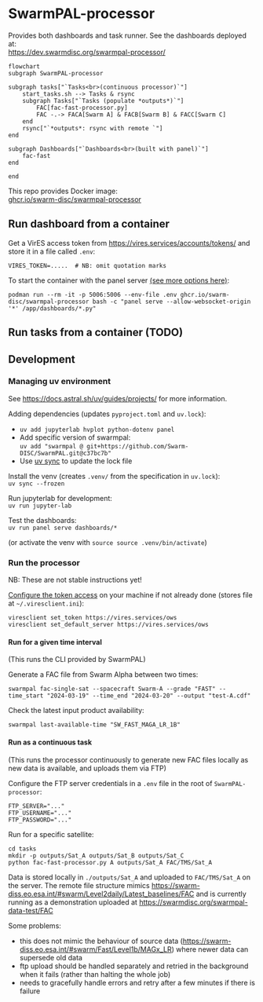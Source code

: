 # SwarmPAL-processor

Provides both dashboards and task runner. See the dashboards deployed at:  
https://dev.swarmdisc.org/swarmpal-processor/

```mermaid
flowchart
subgraph SwarmPAL-processor

subgraph tasks["`Tasks<br>(continuous processor)`"]
    start_tasks.sh --> Tasks & rsync
    subgraph Tasks["`Tasks (populate *outputs*)`"]
        FAC[fac-fast-processor.py]
        FAC -.-> FACA[Swarm A] & FACB[Swarm B] & FACC[Swarm C]
    end
    rsync["`*outputs*: rsync with remote `"]
end

subgraph Dashboards["`Dashboards<br>(built with panel)`"]
    fac-fast
end

end
```

This repo provides Docker image:  
[ghcr.io/swarm-disc/swarmpal-processor](https://github.com/Swarm-DISC/SwarmPAL-processor/pkgs/container/swarmpal-processor)

## Run dashboard from a container

Get a VirES access token from https://vires.services/accounts/tokens/ and store it in a file called `.env`:
```
VIRES_TOKEN=.....  # NB: omit quotation marks
```

To start the container with the panel server [(see more options here)](https://panel.holoviz.org/how_to/server/commandline.html):
```
podman run --rm -it -p 5006:5006 --env-file .env ghcr.io/swarm-disc/swarmpal-processor bash -c "panel serve --allow-websocket-origin '*' /app/dashboards/*.py"
```

## Run tasks from a container (TODO)

## Development

### Managing uv environment

See <https://docs.astral.sh/uv/guides/projects/> for more information.

Adding dependencies (updates `pyproject.toml` and `uv.lock`):
- `uv add jupyterlab hvplot python-dotenv panel`
- Add specific version of swarmpal:  
  `uv add "swarmpal @ git+https://github.com/Swarm-DISC/SwarmPAL.git@c37bc7b"`
- Use [uv sync](https://docs.astral.sh/uv/reference/cli/#uv-sync) to update the lock file

Install the venv (creates `.venv/` from the specification in `uv.lock`):  
`uv sync --frozen`

Run jupyterlab for development:  
`uv run jupyter-lab`

Test the dashboards:  
`uv run panel serve dashboards/*`

(or activate the venv with `source source .venv/bin/activate`)

### Run the processor

NB: These are not stable instructions yet!

[Configure the token access](https://viresclient.readthedocs.io/en/latest/cli.html#configuration) on your machine if not already done (stores file at `~/.viresclient.ini`):
```
viresclient set_token https://vires.services/ows
viresclient set_default_server https://vires.services/ows
```

#### Run for a given time interval

(This runs the CLI provided by SwarmPAL)

Generate a FAC file from Swarm Alpha between two times:

`swarmpal fac-single-sat --spacecraft Swarm-A --grade "FAST" --time_start "2024-03-19" --time_end "2024-03-20" --output "test-A.cdf"`

Check the latest input product availability:

`swarmpal last-available-time "SW_FAST_MAGA_LR_1B"`

#### Run as a continuous task

(This runs the processor continuously to generate new FAC files locally as new data is available, and uploads them via FTP)

Configure the FTP server credentials in a `.env` file in the root of `SwarmPAL-processor`:
```
FTP_SERVER="..."
FTP_USERNAME="..."
FTP_PASSWORD="..."
```

Run for a specific satellite:
```
cd tasks
mkdir -p outputs/Sat_A outputs/Sat_B outputs/Sat_C
python fac-fast-processor.py A outputs/Sat_A FAC/TMS/Sat_A
```

Data is stored locally in `./outputs/Sat_A` and uploaded to `FAC/TMS/Sat_A` on the server. The remote file structure mimics <https://swarm-diss.eo.esa.int/#swarm/Level2daily/Latest_baselines/FAC> and is currently running as a demonstration uploaded at <https://swarmdisc.org/swarmpal-data-test/FAC>

Some problems:
- this does not mimic the behaviour of source data (<https://swarm-diss.eo.esa.int/#swarm/Fast/Level1b/MAGx_LR>) where newer data can supersede old data
- ftp upload should be handled separately and retried in the background when it fails (rather than halting the whole job)
- needs to gracefully handle errors and retry after a few minutes if there is failure
